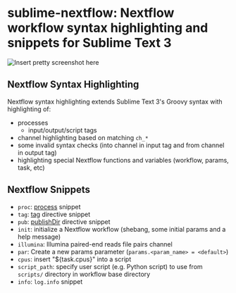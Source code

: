 # sublime-nextflow: Nextflow workflow syntax highlighting and snippets for Sublime Text 3

![Insert pretty screenshot here]()

## Nextflow Syntax Highlighting

Nextflow syntax highlighting extends Sublime Text 3's Groovy syntax with highlighting of: 

- processes
  - input/output/script tags
- channel highlighting based on matching `ch_*`
- some invalid syntax checks (into channel in input tag and from channel in output tag)
- highlighting special Nextflow functions and variables (workflow, params, task, etc)

## Nextflow Snippets

- `proc`: [process](https://www.nextflow.io/docs/latest/process.html) snippet
- `tag`: [tag](https://www.nextflow.io/docs/latest/process.html#tag) directive snippet
- `pub`: [publishDir](https://www.nextflow.io/docs/latest/process.html#publishdir) directive snippet
- `init`: initialize a Nextflow workflow (shebang, some initial params and a help message)
- `illumina`: Illumina paired-end reads file pairs channel
- `par`: Create a new params parameter (`params.<param_name> = <default>`)
- `cpus`: insert "${task.cpus}" into a script
- `script_path`: specify user script (e.g. Python script) to use from `scripts/` directory in workflow base directory
- `info`: `log.info` snippet 
